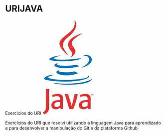 # URIJAVA
Exercicios do URI
![java](https://github.com/vlcp197/URIJAVA/blob/main/java.jpeg)

Exercícios do URI que resolvi utilizando a linguagem Java para aprendizado e para desenvolver a manipulação do Git e da plataforma Github
